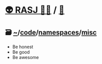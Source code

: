 # [👽 RASJ 👨‍💻](https://github.com/rasj-machine) / [🧬](https://github.com/rasj-lab-misc)

## 🗃️ [~](https://github.com/rasj-machine/home)/[code](https://github.com/rasj-machine/code)/[namespaces](https://github.com/rasj-machine/code/tree/main/namespaces)/[misc](https://github.com/rasj-lab-misc/codespace)

- Be honest
- Be good
- Be awesome

